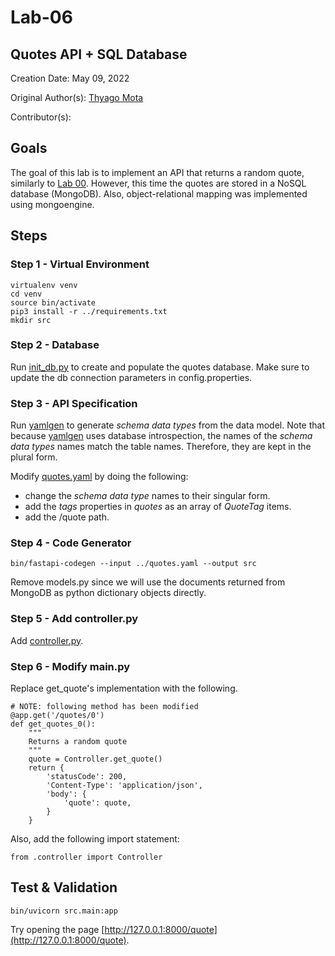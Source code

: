 # Lab-06

## Quotes API + SQL Database

Creation Date: May 09, 2022

Original Author(s): [Thyago Mota](https://github.com/thyagomota)

Contributor(s): 

## Goals

The goal of this lab is to implement an API that returns a random quote, similarly to [Lab 00](lab-00). However, this time the quotes are stored in a NoSQL database (MongoDB). Also, object-relational mapping was implemented using mongoengine.

## Steps

### Step 1 - Virtual Environment

```
virtualenv venv
cd venv
source bin/activate
pip3 install -r ../requirements.txt
mkdir src
```

### Step 2 - Database

Run [init_db.py](src/init_db.py) to create and populate the quotes database. Make sure to update the db connection parameters in config.properties. 

### Step 3 - API Specification

Run [yamlgen](src/yamlgen.py) to generate <em>schema data types</em> from the data model. Note that because [yamlgen](src/yamlgen.py) uses database introspection, the names of the <em>schema data types</em> names match the table names. Therefore, they are kept in the plural form.  

Modify [quotes.yaml](quotes.yaml) by doing the following: 

* change the <em>schema data type</em> names to their singular form. 
* add the <em>tags</em> properties in <em>quotes</em> as an array of <em>QuoteTag</em> items. 
* add the /quote path. 

### Step 4 - Code Generator

```
bin/fastapi-codegen --input ../quotes.yaml --output src
```

Remove models.py since we will use the documents returned from MongoDB as python dictionary objects directly. 

### Step 5 - Add controller.py

Add [controller.py](src/controller.py).

### Step 6 - Modify main.py

Replace get_quote's implementation with the following.  

```
# NOTE: following method has been modified
@app.get('/quotes/0')
def get_quotes_0():
    """
    Returns a random quote
    """
    quote = Controller.get_quote()
    return {
        'statusCode': 200, 
        'Content-Type': 'application/json',
        'body': {
            'quote': quote, 
        }
    }
```

Also, add the following import statement: 

```
from .controller import Controller
```

## Test & Validation

```
bin/uvicorn src.main:app
```

Try opening the page [http://127.0.0.1:8000/quote](http://127.0.0.1:8000/quote).
